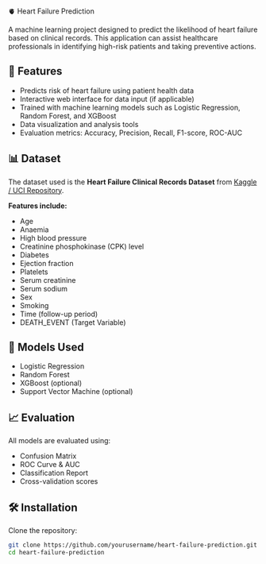 
 🫀 Heart Failure Prediction

A machine learning project designed to predict the likelihood of heart failure based on clinical records. This application can assist healthcare professionals in identifying high-risk patients and taking preventive actions.

## 🚀 Features

- Predicts risk of heart failure using patient health data
- Interactive web interface for data input (if applicable)
- Trained with machine learning models such as Logistic Regression, Random Forest, and XGBoost
- Data visualization and analysis tools
- Evaluation metrics: Accuracy, Precision, Recall, F1-score, ROC-AUC

## 📊 Dataset

The dataset used is the **Heart Failure Clinical Records Dataset** from [Kaggle / UCI Repository](https://www.kaggle.com/datasets/andrewmvd/heart-failure-clinical-data).

**Features include:**

- Age
- Anaemia
- High blood pressure
- Creatinine phosphokinase (CPK) level
- Diabetes
- Ejection fraction
- Platelets
- Serum creatinine
- Serum sodium
- Sex
- Smoking
- Time (follow-up period)
- DEATH_EVENT (Target Variable)

## 🧠 Models Used

- Logistic Regression
- Random Forest
- XGBoost (optional)
- Support Vector Machine (optional)

## 📈 Evaluation

All models are evaluated using:

- Confusion Matrix
- ROC Curve & AUC
- Classification Report
- Cross-validation scores

## 🛠 Installation

Clone the repository:

```bash
git clone https://github.com/yourusername/heart-failure-prediction.git
cd heart-failure-prediction
